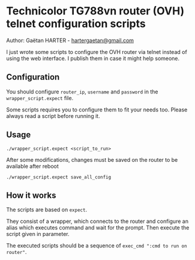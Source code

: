 Technicolor TG788vn router (OVH) telnet configuration scripts
=============================================================

Author: Gaëtan HARTER - hartergaetan@gmail.com


I just wrote some scripts to configure the OVH router via telnet instead of using the web interface.
I publish them in case it might help someone.


Configuration
-------------

You should configure `router_ip`, `username` and `password` in the `wrapper_script.expect` file.

Some scripts requires you to configure them to fit your needs too. Please always read a script before running it.

Usage
-----

    ./wrapper_script.expect <script_to_run>


After some modifications, changes must be saved on the router to be available after reboot

    ./wrapper_script.expect save_all_config



How it works
------------


The scripts are based on `expect`.

They consist of a wrapper, which connects to the router and configure an alias which executes command and wait for the prompt.
Then execute the script given in parameter.

The executed scripts should be a sequence of `exec_cmd ":cmd to run on router"`.

